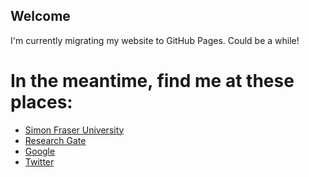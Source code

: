 ## Welcome

I'm currently migrating my website to GitHub Pages. Could be a while!

# In the meantime, find me at these places:
* [Simon Fraser University](https://www.sfu.ca/archaeology/faculty/carleton.html)
* [Research Gate](https://www.researchgate.net/profile/W_Carleton) 
* [Google](https://scholar.google.ca/citations?user=0ZG-6CsAAAAJ&hl=en)
* [Twitter](https://twitter.com/wccarleton)
